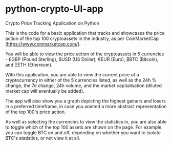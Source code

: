 # python-crypto-UI-app
Crypto Price Tracking Application on Python

This is the code for a basic application that tracks and showcases the price action of the top 100 cryptoassets in the industry, as per CoinMarketCap [https://www.coinmarketcap.com/].

You will be able to view the price action of the cryptoassets in 5 currencies - £GBP (Pound Sterling), $USD (US Dollar), €EUR (Euro), ₿BTC (Bitcoin), and ΞETH (Ethereum).

With this application, you are able to view the current price of a cryptocurrency in either of the 5 currencies listed, as well as the 24h % change, the 7d change, 24h volume, and the market capitalisation (diluted market cap will eventually be added).

The app will also show you a graph depicting the highest gainers and losers in a preferred timeframe, in case you wanted a more abstract representation of the top 100's price action. 

As well as selecting the currencies to view the statistics in, you are also able to toggle which of the top 100 assets are shown on the page. For example, you can toggle BTC on and off, depending on whether you want to isolate BTC's statistics, or not view it at all. 
